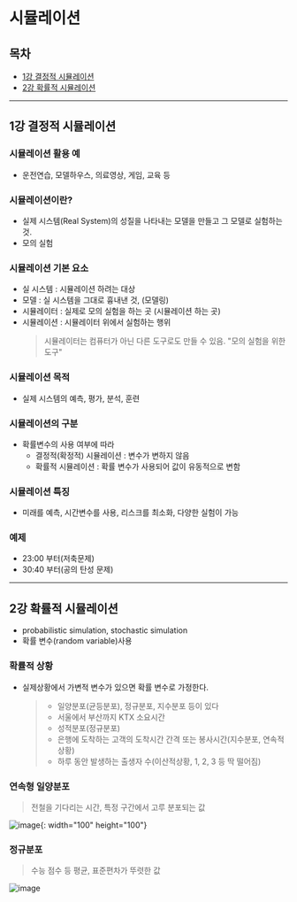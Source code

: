 # 시뮬레이션

## 목차
- [1강 결정적 시뮬레이션](#1강-결정적-시뮬레이션)
- [2강 확률적 시뮬레이션](#2강-확률적-시뮬레이션)

<hr/>

## 1강 결정적 시뮬레이션
### 시뮬레이션 활용 예
  - 운전연습, 모델하우스, 의료영상, 게임, 교육 등
### 시뮬레이션이란?
  - 실제 시스템(Real System)의 성질을 나타내는 모델을 만들고 그 모델로 실험하는 것.
  - 모의 실험
### 시뮬레이션 기본 요소
  - 실 시스템 : 시뮬레이션 하려는 대상 
  - 모델 : 실 시스템을 그대로 흉내낸 것, (모델링)
  - 시뮬레이터 : 실제로 모의 실험을 하는 곳 (시뮬레이션 하는 곳)
  - 시뮬레이션 : 시뮬레이터 위에서 실험하는 행위
    > 시뮬레이터는 컴퓨터가 아닌 다른 도구로도 만들 수 있음. "모의 실험을 위한 도구"
### 시뮬레이션 목적
  - 실제 시스템의 예측, 평가, 분석, 훈련
### 시뮬레이션의 구분
  - 확률변수의 사용 여부에 따라
    - 결정적(확정적) 시뮬레이션 : 변수가 변하지 않음
    - 확률적 시뮬레이션 : 확률 변수가 사용되어 값이 유동적으로 변함
### 시뮬레이션 특징
  - 미래를 예측, 시간변수를 사용, 리스크를 최소화, 다양한 실험이 가능
### 예제
- 23:00 부터(저축문제)
- 30:40 부터(공의 탄성 문제)

<hr/>

## 2강 확률적 시뮬레이션
- probabilistic simulation, stochastic simulation
- 확률 변수(random variable)사용
### 확률적 상황
- 실제상황에서 가변적 변수가 있으면 확률 변수로 가정한다.
  > - 일양분포(균등분포), 정규분포, 지수분포 등이 있다
  > - 서울에서 부산까지 KTX 소요시간
  > - 성적분포(정규분포)
  > - 은행에 도착하는 고객의 도착시간 간격 또는 봉사시간(지수분포, 연속적상황)
  > - 하루 동안 발생하는 출생자 수(이산적상황, 1, 2, 3 등 딱 떨어짐)
### 연속형 일양분포
  > 전철을 기다리는 시간, 특정 구간에서 고루 분포되는 값

![image](https://user-images.githubusercontent.com/22282950/188367299-0b51792c-c81c-476b-b5b7-e40ddf7f9874.png){: width="100" height="100"}

### 정규분포
  > 수능 점수 등 평균, 표준편차가 뚜렷한 값

![image](https://user-images.githubusercontent.com/22282950/188367061-c874e125-e25d-40ae-913b-fcb13c3e1624.png)

